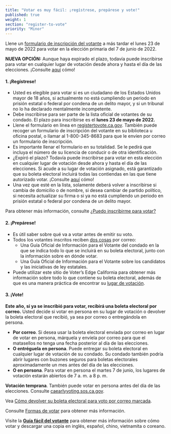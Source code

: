 ```yaml
---
title: "Votar es muy fácil: ¡regístrese, prepárese y vote!"
published: true
weight: 1
section: "register-to-vote"
priority: "Minor"
---
```


Llene un [formulario de inscripción del votante](https://registertovote.ca.gov/es-mx) a más tardar el lunes 23 de mayo de 2022 para votar en la elección primaria del 7 de junio de 2022. 

**NUEVA OPCIÓN:** Aunque haya expirado el plazo, todavía puede inscribirse para votar en cualquier lugar de votación desde ahora y hasta el día de las elecciones. ¡Consulte [aquí](#menu-item-missed-the-voter-registration-deadline-you-can-still-register-and-vote) cómo!

#### 1. ¡Regístrese!

- Usted es elegible para votar si es un ciudadano de los Estados Unidos mayor de 18 años, si actualmente no está cumpliendo un periodo en prisión estatal o federal por condena de un delito mayor, y si un tribunal no lo ha declarado mentalmente incompetente.
- Debe inscribirse para ser parte de la lista oficial de votantes de su condado. El plazo para inscribirse es el **lunes 23 de mayo de 2022.**
- Llene el formulario en línea en [registertovote.ca.gov](https://registertovote.ca.gov/es-mx).
También puede recoger un formulario de inscripción del votante en su biblioteca u oficina postal, o llamar al 1-800-345-8683 para que le envíen por correo un formulario de inscripción. 
- Es importante llenar el formulario en su totalidad. Se le pedirá que incluya el número de su licencia de conducir o de otra identificación.
- ¿Expiró el plazo? Todavía puede inscribirse para votar en esta elección en cualquier lugar de votación desde ahora y hasta el día de las elecciones.  Si acude a su lugar de votación asignado, está garantizado que su boleta electoral incluirá todas las contiendas en las que tiene autorizado votar.
¡Consulte [aquí](#menu-item-missed-the-voter-registration-deadline-you-can-still-register-and-vote) cómo!
- Una vez que esté en la lista, solamente deberá volver a inscribirse si cambia de domicilio o de nombre, si desea cambiar de partido político, si necesita actualizar su firma o si ya no está cumpliendo un periodo en prisión estatal o federal por condena de un delito mayor.  

Para obtener más información, consulte [¿Puedo inscribirme para votar?](#menu-item-can-i-register-to-vote)

#### 2. ¡Prepárese!

- Es útil saber sobre qué va a votar antes de emitir su voto.
- Todos los votantes inscritos reciben [dos cosas](https://www.sos.ca.gov/elections/publications-and-resources/state-county-vig/) por correo: 
  - Una Guía Oficial de Información para el Votante del condado en la que se indica todo lo que se incluirá en su boleta electoral, junto con la información sobre en dónde votar.
  - Una Guía Oficial de Información para el Votante sobre los candidatos y las iniciativas de ley estatales.
- Puede utilizar este sitio de Voter’s Edge California para obtener más información sobre todo lo que contiene su boleta electoral, además de que es una manera práctica de encontrar su [lugar de votación](#section-my-polling-place). 

#### 3. ¡Vote!

**Este año, si ya se inscribió para votar, recibirá una boleta electoral por correo.** Usted decide si votar en persona en su lugar de votación o devolver la boleta electoral que recibió, ya sea por correo o entregándola en persona. 
- **Por correo**. Si desea usar la boleta electoral enviada por correo en lugar de votar en persona, márquela y envíela por correo para que el matasellos no tenga una fecha posterior al día de las elecciones. 
- **O entréguela en persona**. Puede entregar su boleta electoral en cualquier lugar de votación de su condado. Su condado también podría abrir lugares con buzones seguros para boletas electorales aproximadamente un mes antes del día de las elecciones.
- **O en persona**. Para votar en persona el martes 7 de junio, los lugares de votación estarán abiertos de 7 a. m. a 8 p. m. 

**Votación temprana**. También puede votar en persona antes del día de las elecciones. Consulte [caearlyvoting.sos.ca.gov](https://caearlyvoting.sos.ca.gov/).

Vea [Cómo devolver su boleta electoral para voto por correo marcada](https://www.google.com/url?q=https://www.youtube.com/watch?v%3DhFH3YZrhBag%26feature%3Dyoutu.be&sa=D&ust=1576113195433000&usg=AFQjCNGr5kb0Ft2GLwC551ertzTHTcQlHg). 

Consulte [Formas de votar](#section-ways-to-vote) para obtener más información.

Visite la **[Guía fácil del votante](http://www.easyvoterguide.org/)** para obtener más información sobre cómo votar y descargar una copia en inglés, español, chino, vietnamita o coreano.

